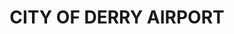 ---
title: "CITY OF DERRY AIRPORT"
address: "Airport Rd, Eglinton, Derry, Co. Derry BT47 3GY"
tel: "028 7181 0784"
county: "Derry"
category: "Flying"
type: "Content"
lat: "55.03973"
lng: "-7.15586"
---